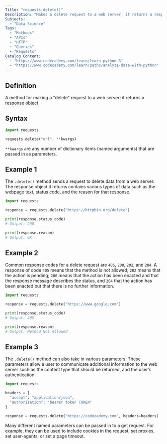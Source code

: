 ```yaml
---
Title: "requests.delete()"
Description: "Makes a delete request to a web server; it returns a response object."
Subjects:
  - "Data Science"
Tags: 
  - "Methods"
  - "APIs"
  - "HTTP"
  - "Queries"
  - "Requests"
Catalog Content: 
  - "https://www.codecademy.com/learn/learn-python-3"
  - "https://www.codecademy.com/learn/paths/analyze-data-with-python"
---
```


## Definition 

A method for making a "delete" request to a web server; it returns a response object. 

## Syntax

```python
import requests

requests.delete("url", **kwargs)
```

`**kwargs` are any number of dictionary items (named arguments) that are passed in as parameters.

## Example 1

The `.delete()` method sends a request to delete data from a web server. The response object it returns contains various types of data such as the webpage text, status code, and the reason for that response.

```python
import requests

response = requests.delete("https://httpbin.org/delete")

print(response.status_code)
# Output: 200

print(response.reason)
# Output: OK
```

## Example 2

Common response codes for a delete request are `405`, `200`, `202`, and `204`. A response of code `405` means that the method is not allowed; `202` means that the action is pending; `200` means that the action has been enacted and that  the response message describes the status, and `204` that the action has been enacted but that there is no further information.

```python
import requests

response = requests.delete("https://www.google.com")

print(response.status_code)
# Output: 405

print(response.reason)
# Output: Method Not Allowed
```


## Example 3

The `.delete()` method can also take in various parameters. These parameters allow a user to communicate additional information to the web server such as the content type that should be returned, and the user's authentication.

```python
import requests

headers = {
  "accept": "application/json",
  "authorization": "bearer token TOKEN"
}

response = requests.delete("https://codecademy.com", headers=headers)
```

Many different named parameters can be passed in to a get request. For example, they can be used to include cookies in the request, set proxies, set user-agents, or set a page timeout. 
